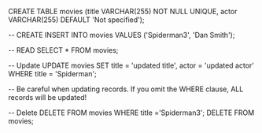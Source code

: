 CREATE TABLE movies (title VARCHAR(255) NOT NULL UNIQUE, actor VARCHAR(255) DEFAULT 'Not specified');

-- CREATE 
INSERT INTO movies VALUES ('Spiderman3', 'Dan Smith');

-- READ 
SELECT  * FROM movies; 

-- Update 
UPDATE movies
SET title = 'updated title', actor = 'updated actor'
WHERE title = 'Spiderman'; 

-- Be careful when updating records. If you omit the WHERE clause, ALL records will be updated!

-- Delete
DELETE FROM movies WHERE title ='Spiderman3';
DELETE FROM movies;